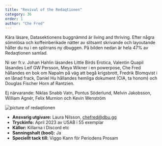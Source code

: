 ```yaml
---
title: "Revival of the Redaqtionen"
category: 36
order: 1
author: "Che Fred"
---
```

Kära läsare, Datasektionens buggnämnd är living and thriving. Efter några sömnlösa och koffeinberikade nätter av slitsamt skrivande och layoutande håller du nu i en splirrans ny dbuggen. På bilden nedan är hela 47% av Redaqtionen samlad.

Ni ser fr.v. Johan Hahlin läsandes Little Birds Erotica, Valentin Quapil läsandes Leif GW Persson, Meya Wikner i en powerpose, Che Fred hållandes en bok om Napalm på väg att begå krigsbrott, Fredrik Blomqvist i en lånad frack, Daniel Hu hållandes hemliga dokument (CIA, ta honom) och Douglas Fischer Horn af Rantzien.

Ej närvarande: Niklas Snabb Vatn, Pontus Söderlund, Melvin Jakobsson, William Agnér, Felix Murnion och Kevin Wenström

<img class="jpg" alt="picture of redaqtionen" style="filter: grayscale(100%);" src="https://dbuggen.s3.eu-west-1.amazonaws.com/issue-april2023/redaqtionen.jpg">


- **Ansvarig utgivare:** Laura Nilsson, chefred@dbu.gg
- **Tryckinfo:** April 2023 av USAB i 55 exemplar
- **Källor:** Killarna i Discord etc
- **Sanningshalt (bool):** Ja
- **Speciellt tack till:** Viggo Kann för Periodens Prosam